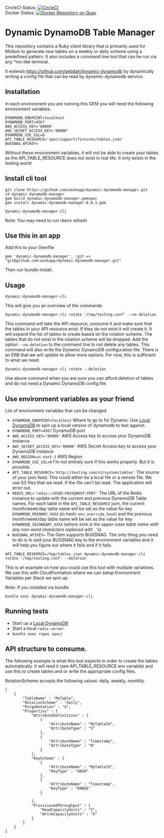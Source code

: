 
CircleCI Status: [![CircleCI](https://circleci.com/gh/winkapp/dynamic-dynamodb-manager/tree/master.svg?style=svg)](https://circleci.com/gh/winkapp/dynamic-dynamodb-manager/tree/master)  
Docker Status: [![Docker Repository on Quay](https://quay.io/repository/winkapp/dynamic-dynamodb-manager/status?token=ca727edd-f884-48dd-aad2-0e822422cf34 "Docker Repository on Quay")](https://quay.io/repository/winkapp/dynamic-dynamodb-manager)

# Dynamic DynamoDB Table Manager

This repository contains a Ruby client library that is primarily used for Mollom to generate new tables on a
weekly or daily scheme using a predefined pattern. It also includes a command line tool that can be run via any
 *nix-like terminal.

It extends https://github.com/sebdah/dynamic-dynamodb by dynamically writing a config file that can be read by dynamic-dynamodb service.

## Installation

In each environment you are running this GEM you will need the following environment variables:

    DYNAMODB_ENDPOINT=localhost
    DYNAMODB_PORT=4567
    AWS_ACCESS_KEY='00000'
    AWS_SECRET_ACCESS_KEY='00000'
    DYNAMODB_USE_SSL=0
    API_TABLE_RESOURCE='spec/support/fixtures/tables.json'
    BUGSNAG_APIKEY=

Without these environment variables, it will not be able to create your tables as the API_TABLE_RESOURCE does not exist in real life. It only exists in the testing world

## Install cli tool

```
git clone https://github.com/winkapp/dynamic-dynamodb-manager.git
cd dynamic-dynamodb-manager
gem build dynamic-dynamodb-manager.gemspec
gem install dynamic-dynamodb-manager-0.0.1.gem
```

```
dynamic-dynamodb-manager-cli
```
Note: You may need to run *rbenv rehash*


## Use this in an app

Add this to your Gemfile
```
gem 'dynamic-dynamodb-manager', :git => "git@github.com:winkapp/dynamic-dynamodb-manager.git"

```

Then run bundle install.

## Usage

```
dynamic-dynamodb-manager-cli
```
This will give you an overview of the commands

```
dynamic-dynamodb-manager-cli rotate '/tmp/testing.conf' --no-deletion
```
This command will take the API resource, consume it and make sure that the tables in your API resource exist. If they do not exist it will create it. It will expand the list of tables to create based on the rotation scheme. The tables that do not exist in the rotation scheme will be dropped.
Add the option `--no-deletion` to the command line to not delete any tables.
This command will also write the Dynamic DynamoDB configuration file. There is an ERB that we will update to allow more options. For now, this is sufficient to what we need.

```
dynamic-dynamodb-manager-cli rotate --deletion
```
Use above command when you are sure you can afford deletion of tables and do not need a Dynamic DynamoDB config file.

## Use environment variables as your friend

List of environment variables that can be changed

* `DYNAMODB_ENDPOINT=localhost`
Where to go to for Dynamo. Use [Local DynamoDB](http://docs.aws.amazon.com/amazondynamodb/latest/developerguide/Tools.DynamoDBLocal.html) to spin up a local version of dynamodb to test against.
* `DYNAMODB_PORT=4567`
DynamoDB port
* `AWS_ACCESS_KEY='00000'`
AWS Access key to access your DynamoDB instance
* `AWS_SECRET_ACCESS_KEY='00000'`
AWS Secret Access key to access your DynamoDB instance
* `AWS_REGION=us-east-1`
AWS Region
* `DYNAMODB_USE_SSL=0`
I'm not entirely sure if this works properly. But it is possible.
* `API_TABLE_RESOURCE='http://testing.com/v1/system/tables'`
The source of your json feed. This could either be a local file or a remote file. We use S3 files that we read.
If the file can't be read. The application will error out.
* `REDIS_URL='redis://USER:PASS@HOST:PORT'`
The URL of the Redis instance to update with the current and previous DynamoDB Table names.
For each table in the `API_TABLE_RESOURCE` json, the current month/week/day table name will be set as the value for key `DYNAMODB_PRIMARY_XXXX` (in hash: `env_override_hash`)
and the previous month/week/day table name will be set as the value for key `DYNAMODB_SECONDARY_XXXX` (*where `XXXX` is the upper-case table name with any non-word characters replaced with `_`'s*)
* `BUGSNAG_APIKEY=`
The Gem supports BUGSNAG. The only thing you need to do is to add your BUGSNAG key to the environment variables
and it will help you figure out where it fails and if it fails.

```
API_TABLE_RESOURCE=/tmp/tables.json dynamic-dynamodb-manager-cli rotate '/tmp/testing.conf' --deletion
```
This is an example on how you could use this tool with multiple variations. We use this with CloudFormation where we
can setup Environment Variables per Stack we spin up.

Note: If you installed via bundle
```
bundle exec dynamic-dynamodb-manager-cli
```

## Running tests
* Start up a [Local DynamoDB](http://docs.aws.amazon.com/amazondynamodb/latest/developerguide/Tools.DynamoDBLocal.html)
* Start a local `redis-server`
* `bundle exec rspec spec/`


## API structure to consume.

The following example is what this tool expects in order to create the tables automatically. It will read it (see API_TABLE_RESOURCE env variable) and use this to create tables and or write the appropriate config files.

RotationScheme accepts the following values: daily, weekly, monthly.

    [
        {
            "TableName" : "MyTable",
            "RotationScheme" : "daily",
            "PurgeRotation" : "4",
            "Properties" : {
                "AttributeDefinitions" : [
                    {
                        "AttributeName" : "MyTableId",
                        "AttributeType" : "S"
                    },
                    {
                        "AttributeName" : "Timestamp",
                        "AttributeType" : "N"
                    }
                ],
                "KeySchema" : [
                    {
                        "AttributeName" : "MyTableId",
                        "KeyType" : "HASH"
                    },
                    {
                        "AttributeName" : "Timestamp",
                        "KeyType" : "RANGE"
                    }

                ],
                "ProvisionedThroughput" : {
                    "ReadCapacityUnits" : "5",
                    "WriteCapacityUnits" : "5"
                }
            }
        }
    ]
